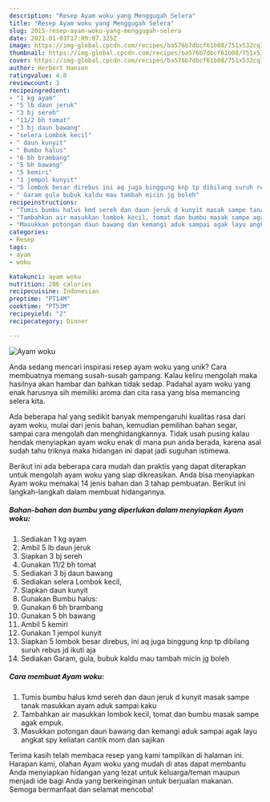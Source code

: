 ```yaml
---
description: "Resep Ayam woku yang Menggugah Selera"
title: "Resep Ayam woku yang Menggugah Selera"
slug: 2015-resep-ayam-woku-yang-menggugah-selera
date: 2021-01-03T17:09:07.325Z
image: https://img-global.cpcdn.com/recipes/ba576b7dbcf61b08/751x532cq70/ayam-woku-foto-resep-utama.jpg
thumbnail: https://img-global.cpcdn.com/recipes/ba576b7dbcf61b08/751x532cq70/ayam-woku-foto-resep-utama.jpg
cover: https://img-global.cpcdn.com/recipes/ba576b7dbcf61b08/751x532cq70/ayam-woku-foto-resep-utama.jpg
author: Herbert Hanson
ratingvalue: 4.8
reviewcount: 3
recipeingredient:
- "1 kg ayam"
- "5 lb daun jeruk"
- "3 bj sereh"
- "11/2 bh tomat"
- "3 bj daun bawang"
- "selera Lombok kecil"
- " daun kunyit"
- " Bumbu halus"
- "6 bh brambang"
- "5 bh bawang"
- "5 kemiri"
- "1 jempol kunyit"
- "5 lombok besar direbus ini aq juga binggung knp tp dibilang suruh rebus jd ikuti aja"
- " Garam gula bubuk kaldu mau tambah micin jg boleh"
recipeinstructions:
- "Tumis bumbu halus kmd sereh dan daun jeruk d kunyit masak sampe tanak masukkan ayam aduk sampai kaku"
- "Tambahkan air masukkan lombok kecil, tomat dan bumbu masak sampe agak empuk."
- "Masukkan potongan daun bawang dan kemangi aduk sampai agak layu angkat spy keliatan cantik mom dan sajikan"
categories:
- Resep
tags:
- ayam
- woku

katakunci: ayam woku 
nutrition: 206 calories
recipecuisine: Indonesian
preptime: "PT14M"
cooktime: "PT53M"
recipeyield: "2"
recipecategory: Dinner

---
```



![Ayam woku](https://img-global.cpcdn.com/recipes/ba576b7dbcf61b08/751x532cq70/ayam-woku-foto-resep-utama.jpg)

Anda sedang mencari inspirasi resep ayam woku yang unik? Cara membuatnya memang susah-susah gampang. Kalau keliru mengolah maka hasilnya akan hambar dan bahkan tidak sedap. Padahal ayam woku yang enak harusnya sih memiliki aroma dan cita rasa yang bisa memancing selera kita.

Ada beberapa hal yang sedikit banyak mempengaruhi kualitas rasa dari ayam woku, mulai dari jenis bahan, kemudian pemilihan bahan segar, sampai cara mengolah dan menghidangkannya. Tidak usah pusing kalau hendak menyiapkan ayam woku enak di mana pun anda berada, karena asal sudah tahu triknya maka hidangan ini dapat jadi suguhan istimewa.




Berikut ini ada beberapa cara mudah dan praktis yang dapat diterapkan untuk mengolah ayam woku yang siap dikreasikan. Anda bisa menyiapkan Ayam woku memakai 14 jenis bahan dan 3 tahap pembuatan. Berikut ini langkah-langkah dalam membuat hidangannya.

<!--inarticleads1-->

##### Bahan-bahan dan bumbu yang diperlukan dalam menyiapkan Ayam woku:

1. Sediakan 1 kg ayam
1. Ambil 5 lb daun jeruk
1. Siapkan 3 bj sereh
1. Gunakan 11/2 bh tomat
1. Sediakan 3 bj daun bawang
1. Sediakan selera Lombok kecil,
1. Siapkan  daun kunyit
1. Gunakan  Bumbu halus:
1. Gunakan 6 bh brambang
1. Gunakan 5 bh bawang
1. Ambil 5 kemiri
1. Gunakan 1 jempol kunyit
1. Siapkan 5 lombok besar direbus, ini aq juga binggung knp tp dibilang suruh rebus jd ikuti aja
1. Sediakan  Garam, gula, bubuk kaldu mau tambah micin jg boleh




<!--inarticleads2-->

##### Cara membuat Ayam woku:

1. Tumis bumbu halus kmd sereh dan daun jeruk d kunyit masak sampe tanak masukkan ayam aduk sampai kaku
1. Tambahkan air masukkan lombok kecil, tomat dan bumbu masak sampe agak empuk.
1. Masukkan potongan daun bawang dan kemangi aduk sampai agak layu angkat spy keliatan cantik mom dan sajikan




Terima kasih telah membaca resep yang kami tampilkan di halaman ini. Harapan kami, olahan Ayam woku yang mudah di atas dapat membantu Anda menyiapkan hidangan yang lezat untuk keluarga/teman maupun menjadi ide bagi Anda yang berkeinginan untuk berjualan makanan. Semoga bermanfaat dan selamat mencoba!
